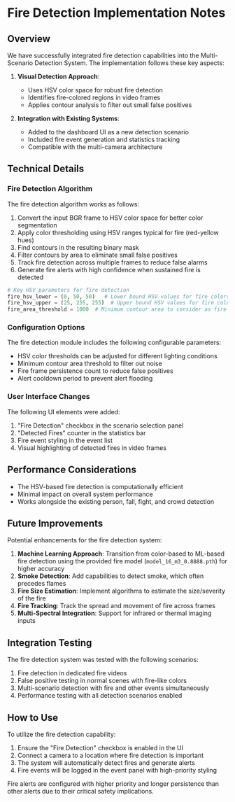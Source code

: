 # Fire Detection Implementation Notes

## Overview

We have successfully integrated fire detection capabilities into the Multi-Scenario Detection System. The implementation follows these key aspects:

1. **Visual Detection Approach**: 
   - Uses HSV color space for robust fire detection
   - Identifies fire-colored regions in video frames
   - Applies contour analysis to filter out small false positives

2. **Integration with Existing Systems**:
   - Added to the dashboard UI as a new detection scenario
   - Included fire event generation and statistics tracking
   - Compatible with the multi-camera architecture

## Technical Details

### Fire Detection Algorithm

The fire detection algorithm works as follows:

1. Convert the input BGR frame to HSV color space for better color segmentation
2. Apply color thresholding using HSV ranges typical for fire (red-yellow hues)
3. Find contours in the resulting binary mask
4. Filter contours by area to eliminate small false positives
5. Track fire detection across multiple frames to reduce false alarms
6. Generate fire alerts with high confidence when sustained fire is detected

```python
# Key HSV parameters for fire detection
fire_hsv_lower = (0, 50, 50)   # Lower bound HSV values for fire colors
fire_hsv_upper = (25, 255, 255)  # Upper bound HSV values for fire colors
fire_area_threshold = 1000  # Minimum contour area to consider as fire
```

### Configuration Options

The fire detection module includes the following configurable parameters:

- HSV color thresholds can be adjusted for different lighting conditions
- Minimum contour area threshold to filter out noise
- Fire frame persistence count to reduce false positives
- Alert cooldown period to prevent alert flooding

### User Interface Changes

The following UI elements were added:

1. "Fire Detection" checkbox in the scenario selection panel
2. "Detected Fires" counter in the statistics bar
3. Fire event styling in the event list
4. Visual highlighting of detected fires in video frames

## Performance Considerations

- The HSV-based fire detection is computationally efficient
- Minimal impact on overall system performance
- Works alongside the existing person, fall, fight, and crowd detection

## Future Improvements

Potential enhancements for the fire detection system:

1. **Machine Learning Approach**: Transition from color-based to ML-based fire detection using the provided fire model (`model_16_m3_0.8888.pth`) for higher accuracy
2. **Smoke Detection**: Add capabilities to detect smoke, which often precedes flames
3. **Fire Size Estimation**: Implement algorithms to estimate the size/severity of the fire
4. **Fire Tracking**: Track the spread and movement of fire across frames
5. **Multi-Spectral Integration**: Support for infrared or thermal imaging inputs

## Integration Testing

The fire detection system was tested with the following scenarios:

1. Fire detection in dedicated fire videos
2. False positive testing in normal scenes with fire-like colors
3. Multi-scenario detection with fire and other events simultaneously
4. Performance testing with all detection scenarios enabled

## How to Use

To utilize the fire detection capability:

1. Ensure the "Fire Detection" checkbox is enabled in the UI
2. Connect a camera to a location where fire detection is important
3. The system will automatically detect fires and generate alerts
4. Fire events will be logged in the event panel with high-priority styling

Fire alerts are configured with higher priority and longer persistence than other alerts due to their critical safety implications.